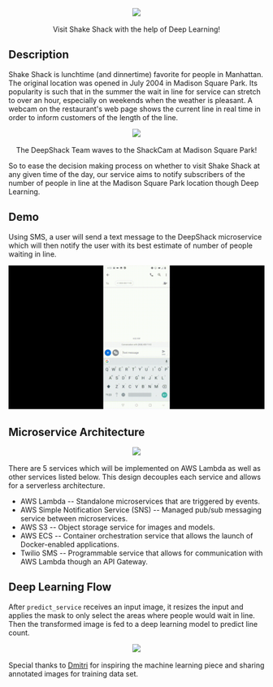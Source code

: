 <p align="center">
  <img src="images/Deep-Shack.png" width="600"/>
</p>

<p align="center">Visit Shake Shack with the help of Deep Learning!<p align="center">


## Description


Shake Shack is lunchtime (and dinnertime) favorite for people in Manhattan.  The original location was opened in July 2004 in Madison Square Park.  Its popularity is such that in the summer the wait in line for service can stretch to over an hour, especially on weekends when the weather is pleasant. A webcam on the restaurant's web page shows the current line in real time in order to inform customers of the length of the line.

<p align="center">
  <img src="images/DeepShackTeam.jpg" width="600"/>
</p>

<p align="center">The DeepShack Team waves to the ShackCam at Madison Square Park!<p align="center">

So to ease the decision making process on whether to visit Shake Shack at any given time of the day, our service aims to notify subscribers of the number of people in line at the Madison Square Park location though Deep Learning.


## Demo

Using SMS, a user will send a text message to the DeepShack microservice which will then notify the user with its best estimate of number of people waiting in line.

<p align="center">
  <img src="images/Demo.gif"/>
</p>

## Microservice Architecture

<p align="center">
  <img src="images/First_Sprint_Architecture.jpg" width="800"/>
</p>

There are 5 services which will be implemented on AWS Lambda as well as other services listed below. This design decouples each service and allows for a serverless architecture.

- AWS Lambda  -- Standalone microservices that are triggered by events.
- AWS Simple Notification Service (SNS) -- Managed pub/sub messaging service between microservices.
- AWS S3 -- Object storage service for images and models.
- AWS ECS -- Container orchestration service that allows the launch of Docker-enabled applications.
- Twilio SMS -- Programmable service that allows for communication with AWS Lambda though an API Gateway.

## Deep Learning Flow

After `predict_service` receives an input image, it resizes the input and applies the mask to only select the areas where people would wait in line. Then the transformed image is fed to a deep learning model to predict line count.

<p align="center">
  <img src="images/prediction_flow.png" width="800"/>
</p>


Special thanks to [Dmitri](https://github.com/dimroc/count/tree/master/ml/data/annotations) for inspiring the machine learning piece and sharing annotated images for training data set.
